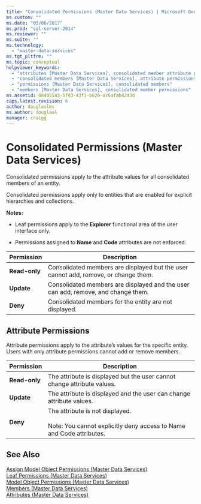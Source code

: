 ```yaml
---
title: "Consolidated Permissions (Master Data Services) | Microsoft Docs"
ms.custom: ""
ms.date: "03/06/2017"
ms.prod: "sql-server-2014"
ms.reviewer: ""
ms.suite: ""
ms.technology: 
  - "master-data-services"
ms.tgt_pltfrm: ""
ms.topic: conceptual
helpviewer_keywords: 
  - "attributes [Master Data Services], consolidated member attribute permissions"
  - "consolidated members [Master Data Services], attribute permissions"
  - "permissions [Master Data Services], consolidated members"
  - "members [Master Data Services], consolidated member permissions"
ms.assetid: 084055a3-5fd3-43f3-b620-ac6afab42a3d
caps.latest.revision: 6
author: douglaslms
ms.author: douglasl
manager: craigg
---
```

# Consolidated Permissions (Master Data Services)
  Consolidated permissions apply to the attribute values for all consolidated members of an entity.  
  
 Consolidated permissions apply only to entities that are enabled for explicit hierarchies and collections.  
  
 **Notes:**  
  
-   Leaf permissions apply to the **Explorer** functional area of the user interface only.  
  
-   Permissions assigned to **Name** and **Code** attributes are not enforced.  
  
|Permission|Description|  
|----------------|-----------------|  
|**Read-only**|Consolidated members are displayed but the user cannot add, remove, or change them.|  
|**Update**|Consolidated members are displayed and the user can add, remove, and change them.|  
|**Deny**|Consolidated members for the entity are not displayed.|  
  
## Attribute Permissions  
 Attribute permissions apply to the attribute’s values for the specific entity. Users with only attribute permissions cannot add or remove members.  
  
|Permission|Description|  
|----------------|-----------------|  
|**Read-only**|The attribute is displayed but the user cannot change attribute values.|  
|**Update**|The attribute is displayed and the user can change attribute values.|  
|**Deny**|The attribute is not displayed.<br /><br /> Note: You cannot explicitly deny access to Name and Code attributes.|  
  
## See Also  
 [Assign Model Object Permissions &#40;Master Data Services&#41;](assign-model-object-permissions-master-data-services.md)   
 [Leaf Permissions &#40;Master Data Services&#41;](../../2014/master-data-services/leaf-permissions-master-data-services.md)   
 [Model Object Permissions &#40;Master Data Services&#41;](../../2014/master-data-services/model-object-permissions-master-data-services.md)   
 [Members &#40;Master Data Services&#41;](../../2014/master-data-services/members-master-data-services.md)   
 [Attributes &#40;Master Data Services&#41;](../../2014/master-data-services/attributes-master-data-services.md)  
  
  
